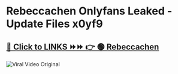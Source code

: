 
 # Rebeccachen Onlyfans Leaked - Update Files x0yf9

## <h2><a href="https://clipsfans.com/Rebeccachen&ref=git">🔗 Click to LINKS ⏩⏩ 👉 🟢 Rebeccachen </a></h2>

<a href="https://clipsfans.com/Rebeccachen&ref=git" rel="nofollow" data-target="animated-image.originalLink"><img src="https://i.ibb.co.com/xMMVF88/686577567.gif" alt="Viral Video Original" style="max-width: 100%; display: inline-block;" data-target="animated-image.originalImage"></a>

